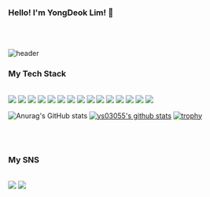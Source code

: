 ### Hello! I'm YongDeok Lim! 👋

<br/> 
<br/> 


![header](https://capsule-render.vercel.app/api?type=wave&color=auto&height=300&section=header&text=capsule%20render&fontSize=90)



### My Tech Stack 
<br/> 
<img src="https://img.shields.io/badge/Python-3776AB?style=badge&logo=Python&logoColor=white">
<img src="https://img.shields.io/badge/java-007396?style=badge&logo=java&logoColor=white">
<img src="https://img.shields.io/badge/javascript-F7DF1E?style=badge&logo=javascript&logoColor=white">
<img src="https://img.shields.io/badge/html-E34F26?style=badge&logo=html&logoColor=white">
<img src="https://img.shields.io/badge/react-61DAFB?style=badge&logo=react&logoColor=white">
<img src="https://img.shields.io/badge/css-1572B6?style=badge&logo=css&logoColor=white">
<img src="https://img.shields.io/badge/vue.js-4FC08D?style=badge&logo=vue.js&logoColor=white">
<img src="https://img.shields.io/badge/Spring-6DB33F?style=badge&logo=Spring&logoColor=white">
<img src="https://img.shields.io/badge/SpringBoot-6DB33F?style=badge&logo=SpringBoot&logoColor=white">
<img src="https://img.shields.io/badge/oracle-F80000?style=badge&logo=oracle&logoColor=white">
<img src="https://img.shields.io/badge/mysql-4479A1?style=badge&logo=mysql&logoColor=white">
<img src="https://img.shields.io/badge/mariaDB-003545?style=badge&logo=mariaDB&logoColor=white">
<img src="https://img.shields.io/badge/jquery-0769AD?style=badge&logo=jquery&logoColor=white">
<img src="https://img.shields.io/badge/r-276DC3?style=badge&logo=jquery&r=white">
<img src="https://img.shields.io/badge/android-3DDC84?style=badge&logo=android&r=white">


<br/> 


![Anurag's GitHub stats](https://github-readme-stats.vercel.app/api?username=ys03055&show_icons=true&theme=moltack)
[![ys03055's github stats](https://github-readme-stats.vercel.app/api/top-langs/?username=ys03055&show_icons=true&hide_border=true&title_color=004386&icon_color=004386&layout=compact)](https://github.com/ys03055)
[![trophy](https://github-profile-trophy.vercel.app/?username=ys03055&row=1)](https://github.com/ryo-ma/github-profile-trophy)


<br/> 
<br/> 

### My SNS 
<br/> 
 <a href="https://www.facebook.com/profile.php?id=100006928805084" target="_blank"><img src="https://img.shields.io/badge/Facebook-1877F2?style=flat-square&logo=Facebook&logoColor=white"/></a>
<a href="https://www.instagram.com/lim_____yd/" target="_blank"><img src="https://img.shields.io/badge/Instragram-E4405F?style=flat-square&logo=Instagram&logoColor=white"/></a>


<!--
**ys03055/ys03055** is a ✨ _special_ ✨ repository because its `README.md` (this file) appears on your GitHub profile.

Here are some ideas to get you started:

- 🔭 I’m currently working on ...
- 🌱 I’m currently learning ...
- 👯 I’m looking to collaborate on ...
- 🤔 I’m looking for help with ...
- 💬 Ask me about ...
- 📫 How to reach me: ...
- 😄 Pronouns: ...
- ⚡ Fun fact: ...
-->
